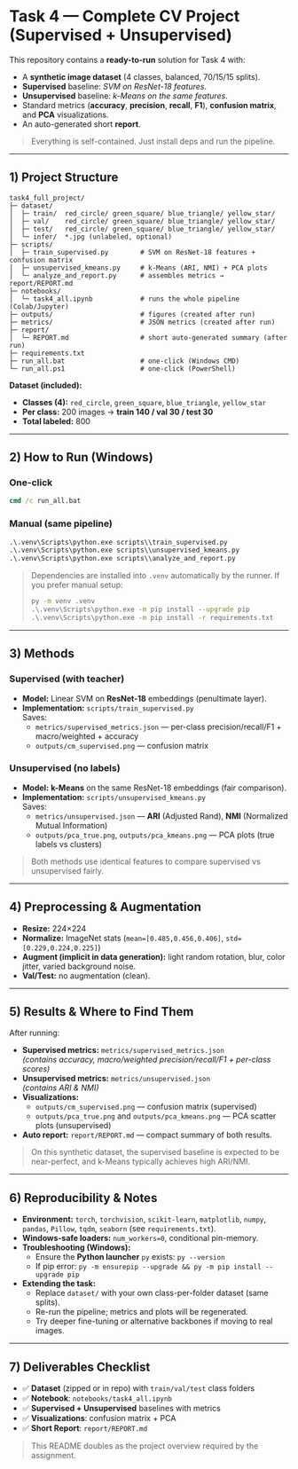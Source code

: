 # Task 4 — Complete CV Project (Supervised + Unsupervised)  

This repository contains a **ready-to-run** solution for Task 4 with:
- A **synthetic image dataset** (4 classes, balanced, 70/15/15 splits).
- **Supervised** baseline: *SVM on ResNet-18 features*.
- **Unsupervised** baseline: *k-Means on the same features*.
- Standard metrics (**accuracy**, **precision**, **recall**, **F1**), **confusion matrix**, and **PCA** visualizations.
- An auto-generated short **report**.

> Everything is self-contained. Just install deps and run the pipeline.

---

## 1) Project Structure

```
task4_full_project/
├─ dataset/
│  ├─ train/  red_circle/ green_square/ blue_triangle/ yellow_star/
│  ├─ val/    red_circle/ green_square/ blue_triangle/ yellow_star/
│  ├─ test/   red_circle/ green_square/ blue_triangle/ yellow_star/
│  └─ infer/  *.jpg (unlabeled, optional)
├─ scripts/
│  ├─ train_supervised.py        # SVM on ResNet-18 features + confusion matrix
│  ├─ unsupervised_kmeans.py     # k-Means (ARI, NMI) + PCA plots
│  └─ analyze_and_report.py      # assembles metrics → report/REPORT.md
├─ notebooks/
│  └─ task4_all.ipynb            # runs the whole pipeline (Colab/Jupyter)
├─ outputs/                      # figures (created after run)
├─ metrics/                      # JSON metrics (created after run)
├─ report/
│  └─ REPORT.md                  # short auto-generated summary (after run)
├─ requirements.txt
├─ run_all.bat                   # one-click (Windows CMD)
└─ run_all.ps1                   # one-click (PowerShell)
```

**Dataset (included):**  
- **Classes (4):** `red_circle`, `green_square`, `blue_triangle`, `yellow_star`  
- **Per class:** 200 images → **train 140 / val 30 / test 30**  
- **Total labeled:** 800

---

## 2) How to Run (Windows)

### One-click
```bat
cmd /c run_all.bat
```

### Manual (same pipeline)
```bat
.\.venv\Scripts\python.exe scripts\\train_supervised.py
.\.venv\Scripts\python.exe scripts\\unsupervised_kmeans.py
.\.venv\Scripts\python.exe scripts\\analyze_and_report.py
```

> Dependencies are installed into `.venv` automatically by the runner. If you prefer manual setup:
> ```bat
> py -m venv .venv
> .\.venv\Scripts\python.exe -m pip install --upgrade pip
> .\.venv\Scripts\python.exe -m pip install -r requirements.txt
> ```

---

## 3) Methods

### Supervised (with teacher)
- **Model:** Linear SVM on **ResNet-18** embeddings (penultimate layer).
- **Implementation:** `scripts/train_supervised.py`  
  Saves:
  - `metrics/supervised_metrics.json` — per-class precision/recall/F1 + macro/weighted + accuracy  
  - `outputs/cm_supervised.png` — confusion matrix

### Unsupervised (no labels)
- **Model:** **k-Means** on the same ResNet-18 embeddings (fair comparison).  
- **Implementation:** `scripts/unsupervised_kmeans.py`  
  Saves:
  - `metrics/unsupervised.json` — **ARI** (Adjusted Rand), **NMI** (Normalized Mutual Information)  
  - `outputs/pca_true.png`, `outputs/pca_kmeans.png` — PCA plots (true labels vs clusters)

> Both methods use identical features to compare supervised vs unsupervised fairly.

---

## 4) Preprocessing & Augmentation

- **Resize:** 224×224  
- **Normalize:** ImageNet stats (`mean=[0.485,0.456,0.406]`, `std=[0.229,0.224,0.225]`)  
- **Augment (implicit in data generation):** light random rotation, blur, color jitter, varied background noise.  
- **Val/Test:** no augmentation (clean).

---

## 5) Results & Where to Find Them

After running:
- **Supervised metrics:** `metrics/supervised_metrics.json`  
  *(contains accuracy, macro/weighted precision/recall/F1 + per-class scores)*
- **Unsupervised metrics:** `metrics/unsupervised.json`  
  *(contains ARI & NMI)*
- **Visualizations:**
  - `outputs/cm_supervised.png` — confusion matrix (supervised)  
  - `outputs/pca_true.png` and `outputs/pca_kmeans.png` — PCA scatter plots (unsupervised)
- **Auto report:** `report/REPORT.md` — compact summary of both results.

> On this synthetic dataset, the supervised baseline is expected to be near-perfect, and k-Means typically achieves high ARI/NMI.

---

## 6) Reproducibility & Notes

- **Environment:** `torch`, `torchvision`, `scikit-learn`, `matplotlib`, `numpy`, `pandas`, `Pillow`, `tqdm`, `seaborn` (see `requirements.txt`).  
- **Windows-safe loaders:** `num_workers=0`, conditional pin-memory.  
- **Troubleshooting (Windows):**
  - Ensure the **Python launcher** `py` exists: `py --version`  
  - If pip error: `py -m ensurepip --upgrade && py -m pip install --upgrade pip`
- **Extending the task:**
  - Replace `dataset/` with your own class-per-folder dataset (same splits).  
  - Re-run the pipeline; metrics and plots will be regenerated.  
  - Try deeper fine-tuning or alternative backbones if moving to real images.

---

## 7) Deliverables Checklist

- ✅ **Dataset** (zipped or in repo) with `train/val/test` class folders  
- ✅ **Notebook**: `notebooks/task4_all.ipynb`  
- ✅ **Supervised + Unsupervised** baselines with metrics  
- ✅ **Visualizations**: confusion matrix + PCA  
- ✅ **Short Report**: `report/REPORT.md`

> This README doubles as the project overview required by the assignment.
